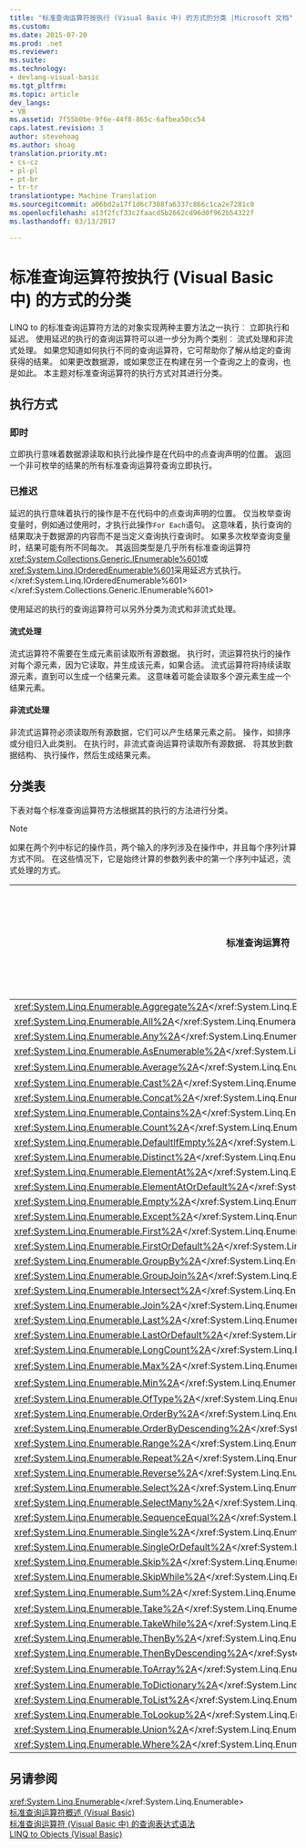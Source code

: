 ```yaml
---
title: "标准查询运算符按执行 (Visual Basic 中) 的方式的分类 |Microsoft 文档"
ms.custom: 
ms.date: 2015-07-20
ms.prod: .net
ms.reviewer: 
ms.suite: 
ms.technology:
- devlang-visual-basic
ms.tgt_pltfrm: 
ms.topic: article
dev_langs:
- VB
ms.assetid: 7f55b0be-9f6e-44f8-865c-6afbea50cc54
caps.latest.revision: 3
author: stevehoag
ms.author: shoag
translation.priority.mt:
- cs-cz
- pl-pl
- pt-br
- tr-tr
translationtype: Machine Translation
ms.sourcegitcommit: a06bd2a17f1d6c7308fa6337c866c1ca2e7281c0
ms.openlocfilehash: a13f2fcf33c2faacd5b2662cd96d0f962b54322f
ms.lasthandoff: 03/13/2017

---
```

# <a name="classification-of-standard-query-operators-by-manner-of-execution-visual-basic"></a>标准查询运算符按执行 (Visual Basic 中) 的方式的分类
LINQ to 的标准查询运算符方法的对象实现两种主要方法之一执行︰ 立即执行和延迟。 使用延迟的执行的查询运算符可以进一步分为两个类别︰ 流式处理和非流式处理。 如果您知道如何执行不同的查询运算符，它可帮助你了解从给定的查询获得的结果。 如果更改数据源，或如果您正在构建在另一个查询之上的查询，也是如此。 本主题对标准查询运算符的执行方式对其进行分类。  
  
## <a name="manners-of-execution"></a>执行方式  
  
### <a name="immediate"></a>即时  
 立即执行意味着数据源读取和执行此操作是在代码中的点查询声明的位置。 返回一个非可枚举的结果的所有标准查询运算符查询立即执行。  
  
### <a name="deferred"></a>已推迟  
 延迟的执行意味着执行的操作是不在代码中的点查询声明的位置。 仅当枚举查询变量时，例如通过使用时，才执行此操作`For Each`语句。 这意味着，执行查询的结果取决于数据源的内容而不是当定义查询执行查询时。 如果多次枚举查询变量时，结果可能有所不同每次。 其返回类型是几乎所有标准查询运算符<xref:System.Collections.Generic.IEnumerable%601>或<xref:System.Linq.IOrderedEnumerable%601>采用延迟方式执行。</xref:System.Linq.IOrderedEnumerable%601> </xref:System.Collections.Generic.IEnumerable%601>  
  
 使用延迟的执行的查询运算符可以另外分类为流式和非流式处理。  
  
#### <a name="streaming"></a>流式处理  
 流式运算符不需要在生成元素前读取所有源数据。 执行时，流运算符执行的操作对每个源元素，因为它读取，并生成该元素，如果合适。 流式运算符将持续读取源元素，直到可以生成一个结果元素。 这意味着可能会读取多个源元素生成一个结果元素。  
  
#### <a name="non-streaming"></a>非流式处理  
 非流式运算符必须读取所有源数据，它们可以产生结果元素之前。 操作，如排序或分组归入此类别。 在执行时，非流式查询运算符读取所有源数据、 将其放到数据结构、 执行操作，然后生成结果元素。  
  
## <a name="classification-table"></a>分类表  
 下表对每个标准查询运算符方法根据其的执行的方法进行分类。  
  
> [!NOTE]
>  如果在两个列中标记的操作员，两个输入的序列涉及在操作中，并且每个序列计算方式不同。 在这些情况下，它是始终计算的参数列表中的第一个序列中延迟，流式处理的方式。  
  
|标准查询运算符|返回类型|立即执行|延迟执行流式处理|延迟非流式执行|  
|-----------------------------|-----------------|-------------------------|----------------------------------|---------------------------------------|  
|<xref:System.Linq.Enumerable.Aggregate%2A></xref:System.Linq.Enumerable.Aggregate%2A>|TSource|X|||  
|<xref:System.Linq.Enumerable.All%2A></xref:System.Linq.Enumerable.All%2A>|<xref:System.Boolean></xref:System.Boolean>|X|||  
|<xref:System.Linq.Enumerable.Any%2A></xref:System.Linq.Enumerable.Any%2A>|<xref:System.Boolean></xref:System.Boolean>|X|||  
|<xref:System.Linq.Enumerable.AsEnumerable%2A></xref:System.Linq.Enumerable.AsEnumerable%2A>|<xref:System.Collections.Generic.IEnumerable%601></xref:System.Collections.Generic.IEnumerable%601>||X||  
|<xref:System.Linq.Enumerable.Average%2A></xref:System.Linq.Enumerable.Average%2A>|单一的数值|X|||  
|<xref:System.Linq.Enumerable.Cast%2A></xref:System.Linq.Enumerable.Cast%2A>|<xref:System.Collections.Generic.IEnumerable%601></xref:System.Collections.Generic.IEnumerable%601>||X||  
|<xref:System.Linq.Enumerable.Concat%2A></xref:System.Linq.Enumerable.Concat%2A>|<xref:System.Collections.Generic.IEnumerable%601></xref:System.Collections.Generic.IEnumerable%601>||X||  
|<xref:System.Linq.Enumerable.Contains%2A></xref:System.Linq.Enumerable.Contains%2A>|<xref:System.Boolean></xref:System.Boolean>|X|||  
|<xref:System.Linq.Enumerable.Count%2A></xref:System.Linq.Enumerable.Count%2A>|<xref:System.Int32></xref:System.Int32>|X|||  
|<xref:System.Linq.Enumerable.DefaultIfEmpty%2A></xref:System.Linq.Enumerable.DefaultIfEmpty%2A>|<xref:System.Collections.Generic.IEnumerable%601></xref:System.Collections.Generic.IEnumerable%601>||X||  
|<xref:System.Linq.Enumerable.Distinct%2A></xref:System.Linq.Enumerable.Distinct%2A>|<xref:System.Collections.Generic.IEnumerable%601></xref:System.Collections.Generic.IEnumerable%601>||X||  
|<xref:System.Linq.Enumerable.ElementAt%2A></xref:System.Linq.Enumerable.ElementAt%2A>|TSource|X|||  
|<xref:System.Linq.Enumerable.ElementAtOrDefault%2A></xref:System.Linq.Enumerable.ElementAtOrDefault%2A>|TSource|X|||  
|<xref:System.Linq.Enumerable.Empty%2A></xref:System.Linq.Enumerable.Empty%2A>|<xref:System.Collections.Generic.IEnumerable%601></xref:System.Collections.Generic.IEnumerable%601>|X|||  
|<xref:System.Linq.Enumerable.Except%2A></xref:System.Linq.Enumerable.Except%2A>|<xref:System.Collections.Generic.IEnumerable%601></xref:System.Collections.Generic.IEnumerable%601>||X|X|  
|<xref:System.Linq.Enumerable.First%2A></xref:System.Linq.Enumerable.First%2A>|TSource|X|||  
|<xref:System.Linq.Enumerable.FirstOrDefault%2A></xref:System.Linq.Enumerable.FirstOrDefault%2A>|TSource|X|||  
|<xref:System.Linq.Enumerable.GroupBy%2A></xref:System.Linq.Enumerable.GroupBy%2A>|<xref:System.Collections.Generic.IEnumerable%601></xref:System.Collections.Generic.IEnumerable%601>|||X|  
|<xref:System.Linq.Enumerable.GroupJoin%2A></xref:System.Linq.Enumerable.GroupJoin%2A>|<xref:System.Collections.Generic.IEnumerable%601></xref:System.Collections.Generic.IEnumerable%601>||X|X|  
<xref:System.Linq.Enumerable.Intersect%2A></xref:System.Linq.Enumerable.Intersect%2A>|<xref:System.Collections.Generic.IEnumerable%601></xref:System.Collections.Generic.IEnumerable%601>||X|X|  
|<xref:System.Linq.Enumerable.Join%2A></xref:System.Linq.Enumerable.Join%2A>|<xref:System.Collections.Generic.IEnumerable%601></xref:System.Collections.Generic.IEnumerable%601>||X|X|  
|<xref:System.Linq.Enumerable.Last%2A></xref:System.Linq.Enumerable.Last%2A>|TSource|X|||  
|<xref:System.Linq.Enumerable.LastOrDefault%2A></xref:System.Linq.Enumerable.LastOrDefault%2A>|TSource|X|||  
|<xref:System.Linq.Enumerable.LongCount%2A></xref:System.Linq.Enumerable.LongCount%2A>|<xref:System.Int64></xref:System.Int64>|X|||  
|<xref:System.Linq.Enumerable.Max%2A></xref:System.Linq.Enumerable.Max%2A>|单一的数值、 TSource 或 TResult|X|||  
|<xref:System.Linq.Enumerable.Min%2A></xref:System.Linq.Enumerable.Min%2A>|单一的数值、 TSource 或 TResult|X|||  
|<xref:System.Linq.Enumerable.OfType%2A></xref:System.Linq.Enumerable.OfType%2A>|<xref:System.Collections.Generic.IEnumerable%601></xref:System.Collections.Generic.IEnumerable%601>||X||  
|<xref:System.Linq.Enumerable.OrderBy%2A></xref:System.Linq.Enumerable.OrderBy%2A>|<xref:System.Linq.IOrderedEnumerable%601></xref:System.Linq.IOrderedEnumerable%601>|||X|  
|<xref:System.Linq.Enumerable.OrderByDescending%2A></xref:System.Linq.Enumerable.OrderByDescending%2A>|<xref:System.Linq.IOrderedEnumerable%601></xref:System.Linq.IOrderedEnumerable%601>|||X|  
|<xref:System.Linq.Enumerable.Range%2A></xref:System.Linq.Enumerable.Range%2A>|<xref:System.Collections.Generic.IEnumerable%601></xref:System.Collections.Generic.IEnumerable%601>||X||  
|<xref:System.Linq.Enumerable.Repeat%2A></xref:System.Linq.Enumerable.Repeat%2A>|<xref:System.Collections.Generic.IEnumerable%601></xref:System.Collections.Generic.IEnumerable%601>||X||  
|<xref:System.Linq.Enumerable.Reverse%2A></xref:System.Linq.Enumerable.Reverse%2A>|<xref:System.Collections.Generic.IEnumerable%601></xref:System.Collections.Generic.IEnumerable%601>|||X|  
|<xref:System.Linq.Enumerable.Select%2A></xref:System.Linq.Enumerable.Select%2A>|<xref:System.Collections.Generic.IEnumerable%601></xref:System.Collections.Generic.IEnumerable%601>||X||  
|<xref:System.Linq.Enumerable.SelectMany%2A></xref:System.Linq.Enumerable.SelectMany%2A>|<xref:System.Collections.Generic.IEnumerable%601></xref:System.Collections.Generic.IEnumerable%601>||X||  
|<xref:System.Linq.Enumerable.SequenceEqual%2A></xref:System.Linq.Enumerable.SequenceEqual%2A>|<xref:System.Boolean></xref:System.Boolean>|X|||  
|<xref:System.Linq.Enumerable.Single%2A></xref:System.Linq.Enumerable.Single%2A>|TSource|X|||  
|<xref:System.Linq.Enumerable.SingleOrDefault%2A></xref:System.Linq.Enumerable.SingleOrDefault%2A>|TSource|X|||  
|<xref:System.Linq.Enumerable.Skip%2A></xref:System.Linq.Enumerable.Skip%2A>|<xref:System.Collections.Generic.IEnumerable%601></xref:System.Collections.Generic.IEnumerable%601>||X||  
|<xref:System.Linq.Enumerable.SkipWhile%2A></xref:System.Linq.Enumerable.SkipWhile%2A>|<xref:System.Collections.Generic.IEnumerable%601></xref:System.Collections.Generic.IEnumerable%601>||X||  
|<xref:System.Linq.Enumerable.Sum%2A></xref:System.Linq.Enumerable.Sum%2A>|单一的数值|X|||  
|<xref:System.Linq.Enumerable.Take%2A></xref:System.Linq.Enumerable.Take%2A>|<xref:System.Collections.Generic.IEnumerable%601></xref:System.Collections.Generic.IEnumerable%601>||X||  
<xref:System.Linq.Enumerable.TakeWhile%2A></xref:System.Linq.Enumerable.TakeWhile%2A>|<xref:System.Collections.Generic.IEnumerable%601></xref:System.Collections.Generic.IEnumerable%601>||X||  
|<xref:System.Linq.Enumerable.ThenBy%2A></xref:System.Linq.Enumerable.ThenBy%2A>|<xref:System.Linq.IOrderedEnumerable%601></xref:System.Linq.IOrderedEnumerable%601>|||X|  
|<xref:System.Linq.Enumerable.ThenByDescending%2A></xref:System.Linq.Enumerable.ThenByDescending%2A>|<xref:System.Linq.IOrderedEnumerable%601></xref:System.Linq.IOrderedEnumerable%601>|||X|  
|<xref:System.Linq.Enumerable.ToArray%2A></xref:System.Linq.Enumerable.ToArray%2A>|TSource 数组|X|||  
|<xref:System.Linq.Enumerable.ToDictionary%2A></xref:System.Linq.Enumerable.ToDictionary%2A>|<xref:System.Collections.Generic.Dictionary%602></xref:System.Collections.Generic.Dictionary%602>|X|||  
|<xref:System.Linq.Enumerable.ToList%2A></xref:System.Linq.Enumerable.ToList%2A>|<xref:System.Collections.Generic.IList%601></xref:System.Collections.Generic.IList%601>|X|||  
|<xref:System.Linq.Enumerable.ToLookup%2A></xref:System.Linq.Enumerable.ToLookup%2A>|<xref:System.Linq.ILookup%602></xref:System.Linq.ILookup%602>|X|||  
|<xref:System.Linq.Enumerable.Union%2A></xref:System.Linq.Enumerable.Union%2A>|<xref:System.Collections.Generic.IEnumerable%601></xref:System.Collections.Generic.IEnumerable%601>||X||  
|<xref:System.Linq.Enumerable.Where%2A></xref:System.Linq.Enumerable.Where%2A>|<xref:System.Collections.Generic.IEnumerable%601></xref:System.Collections.Generic.IEnumerable%601>||X||  
  
## <a name="see-also"></a>另请参阅  
 <xref:System.Linq.Enumerable></xref:System.Linq.Enumerable>   
 [标准查询运算符概述 (Visual Basic)](../../../../visual-basic/programming-guide/concepts/linq/standard-query-operators-overview.md)   
 [标准查询运算符 (Visual Basic 中) 的查询表达式语法](../../../../visual-basic/programming-guide/concepts/linq/query-expression-syntax-for-standard-query-operators.md)   
 [LINQ to Objects (Visual Basic)](../../../../visual-basic/programming-guide/concepts/linq/linq-to-objects.md)
